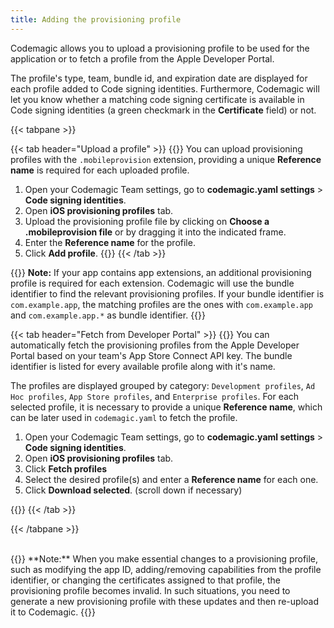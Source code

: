 ```yaml
---
title: Adding the provisioning profile
---
```


Codemagic allows you to upload a provisioning profile to be used for the application or to fetch a profile from the Apple Developer Portal.

The profile's type, team, bundle id, and expiration date are displayed for each profile added to Code signing identities. Furthermore, Codemagic will let you know whether a matching code signing certificate is available in Code signing identities (a green checkmark in the **Certificate** field) or not.

{{< tabpane >}}

{{< tab header="Upload a profile" >}}
{{<markdown>}}
You can upload provisioning profiles with the `.mobileprovision` extension, providing a unique **Reference name** is required for each uploaded profile.

1. Open your Codemagic Team settings, go to  **codemagic.yaml settings** > **Code signing identities**.
2. Open **iOS provisioning profiles** tab.
3. Upload the provisioning profile file by clicking on **Choose a .mobileprovision file** or by dragging it into the indicated frame.
4. Enter the **Reference name** for the profile.
5. Click **Add profile**.
{{</markdown>}}
{{< /tab >}}

{{<notebox>}}
**Note:** If your app contains app extensions, an additional provisioning profile is required for each extension. Codemagic will use the bundle identifier to find the relevant provisioning profiles. If your bundle identifier is `com.example.app`, the matching profiles are the ones with `com.example.app` and `com.example.app.*` as bundle identifier.
{{</notebox>}}

{{< tab header="Fetch from Developer Portal" >}}
{{<markdown>}}
You can automatically fetch the provisioning profiles from the Apple Developer Portal based on your team's App Store Connect API key. The bundle identifier is listed for every available profile along with it's name.

The profiles are displayed grouped by category: `Development profiles`, `Ad Hoc profiles`, `App Store profiles`, and `Enterprise profiles`. For each selected profile, it is necessary to provide a unique **Reference name**, which can be later used in `codemagic.yaml` to fetch the profile.

1. Open your Codemagic Team settings, go to  **codemagic.yaml settings** > **Code signing identities**.
2. Open **iOS provisioning profiles** tab.
3. Click **Fetch profiles**
4. Select the desired profile(s) and enter a **Reference name** for each one.
5. Click **Download selected**. (scroll down if necessary)

{{</markdown>}}
{{< /tab >}}


{{< /tabpane >}}

<br>
{{<notebox>}}
**Note:** When you make essential changes to a provisioning profile, such as modifying the app ID, adding/removing capabilities from the profile identifier, or changing the certificates assigned to that profile, the provisioning profile becomes invalid. In such situations, you need to generate a new provisioning profile with these updates and then re-upload it to Codemagic.
{{</notebox>}} 
